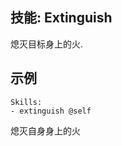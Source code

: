 技能: Extinguish
--------------------------

熄灭目标身上的火.

示例
--------

    Skills:
    - extinguish @self

熄灭自身身上的火